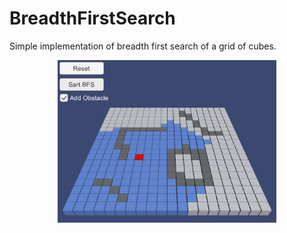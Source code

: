 # BreadthFirstSearch
Simple implementation of breadth first search of a grid of cubes.

<p align="center">
  <img src="Pictures/bfs.png" width="350"/>
</p>
